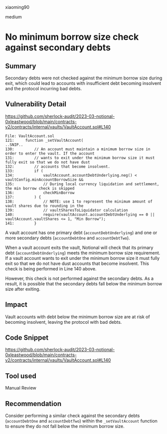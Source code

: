 xiaoming90

medium

# No minimum borrow size check against secondary debts

## Summary

Secondary debts were not checked against the minimum borrow size during exit, which could lead to accounts with insufficient debt becoming insolvent and the protocol incurring bad debts.

## Vulnerability Detail

https://github.com/sherlock-audit/2023-03-notional-0xleastwood/blob/main/contracts-v2/contracts/internal/vaults/VaultAccount.sol#L140

```solidity
File: VaultAccount.sol
121:     function _setVaultAccount(
..SNIP..
130:         // An account must maintain a minimum borrow size in order to enter the vault. If the account
131:         // wants to exit under the minimum borrow size it must fully exit so that we do not have dust
132:         // accounts that become insolvent.
133:         if (
134:             vaultAccount.accountDebtUnderlying.neg() < vaultConfig.minAccountBorrowSize &&
135:             // During local currency liquidation and settlement, the min borrow check is skipped
136:             checkMinBorrow
137:         ) {
138:             // NOTE: use 1 to represent the minimum amount of vault shares due to rounding in the
139:             // vaultSharesToLiquidator calculation
140:             require(vaultAccount.accountDebtUnderlying == 0 || vaultAccount.vaultShares <= 1, "Min Borrow");
141:         }
```

A vault account has one primary debt (`accountDebtUnderlying`) and one or more secondary debts (`accountDebtOne` and `accountDebtTwo`).

When a vault account exits the vault, Notional will check that its primary debt (`accountDebtUnderlying`) meets the minimum borrow size requirement. If a vault account wants to exit under the minimum borrow size it must fully exit so that we do not have dust accounts that become insolvent. This check is being performed in Line 140 above.

However, this check is not performed against the secondary debts. As a result, it is possible that the secondary debts fall below the minimum borrow size after exiting.

## Impact

Vault accounts with debt below the minimum borrow size are at risk of becoming insolvent, leaving the protocol with bad debts.

## Code Snippet

https://github.com/sherlock-audit/2023-03-notional-0xleastwood/blob/main/contracts-v2/contracts/internal/vaults/VaultAccount.sol#L140

## Tool used

Manual Review

## Recommendation

Consider performing a similar check against the secondary debts (`accountDebtOne` and `accountDebtTwo`) within the `_setVaultAccount` function to ensure they do not fall below the minimum borrow size.